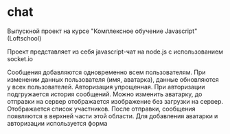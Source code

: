# chat

Выпускной проект на курсе "Комплексное обучение  Javascript" (Loftschool)

Проект представляет из себя javascript-чат на node.js с использованием socket.io

Сообщения добавляются одновременно всем пользователям. При изменении данных пользователя (имя, аватарка), данные обновляются у всех пользователей.
Авторизация упрощенная. При авторизации подгружается история сообщений. 
Можно изменить аватарку, до отправки на сервер отображается изображение без загрузки на сервер.
Отображается список участников.
После отправки, сообщения появляются в верхней части этой области.
Для добавления аватарки и авторизации используется форма

